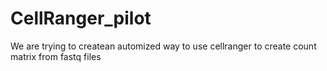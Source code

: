 # CellRanger_pilot
We are trying to createan automized way to use cellranger to create count matrix from fastq files 
